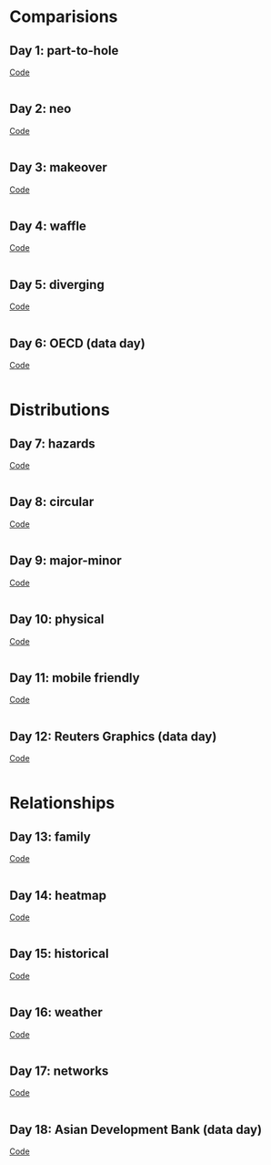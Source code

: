 # Comparisions

## Day 1: part-to-hole

[Code]()

![]()

## Day 2: neo

[Code]()

![]()

## Day 3: makeover

[Code]()

![]()

## Day 4: waffle

[Code]()

![]()

## Day 5: diverging

[Code]()

![]()

## Day 6: OECD (data day)

[Code]()

![]()

# Distributions

## Day 7: hazards

[Code]()

![]()

## Day 8: circular

[Code]()

![]()

## Day 9: major-minor

[Code]()

![]()

## Day 10: physical

[Code]()

![]()

## Day 11: mobile friendly

[Code]()

![]()

## Day 12: Reuters Graphics (data day)

[Code]()

![]()

# Relationships

## Day 13: family

[Code]()

![]()

## Day 14: heatmap

[Code]()

![]()

## Day 15: historical

[Code]()

![]()

## Day 16: weather

[Code]()

![]()

## Day 17: networks

[Code]()

![]()

## Day 18: Asian Development Bank (data day)

[Code]()

![]()